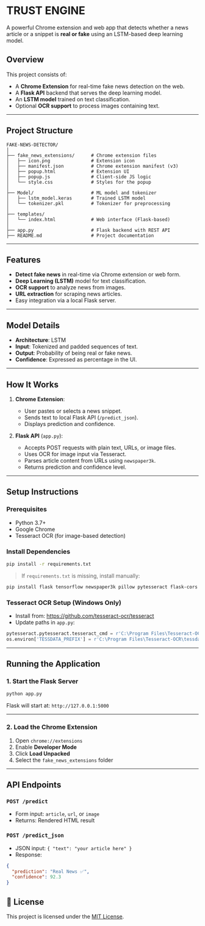 
# TRUST ENGINE

A powerful Chrome extension and web app that detects whether a news article or a snippet is **real or fake** using an LSTM-based deep learning model.

## Overview

This project consists of:
- A **Chrome Extension** for real-time fake news detection on the web.
- A **Flask API** backend that serves the deep learning model.
- An **LSTM model** trained on text classification.
- Optional **OCR support** to process images containing text.

---

##  Project Structure

```
FAKE-NEWS-DETECTOR/
│
├── fake_news_extensions/      # Chrome extension files
│   ├── icon.png               # Extension icon
│   ├── manifest.json          # Chrome extension manifest (v3)
│   ├── popup.html             # Extension UI
│   ├── popup.js               # Client-side JS logic
│   └── style.css              # Styles for the popup
│
├── Model/                     # ML model and tokenizer
│   ├── lstm_model.keras       # Trained LSTM model
│   └── tokenizer.pkl          # Tokenizer for preprocessing
│
├── templates/
│   └── index.html             # Web interface (Flask-based)
│
├── app.py                     # Flask backend with REST API
├── README.md                  # Project documentation
```

---

##  Features

-  **Detect fake news** in real-time via Chrome extension or web form.
-  **Deep Learning (LSTM)** model for text classification.
-  **OCR support** to analyze news from images.
-  **URL extraction** for scraping news articles.
-  Easy integration via a local Flask server.

---

##  Model Details

- **Architecture**: LSTM
- **Input**: Tokenized and padded sequences of text.
- **Output**: Probability of being real or fake news.
- **Confidence**: Expressed as percentage in the UI.

---

##  How It Works

1. **Chrome Extension**:
   - User pastes or selects a news snippet.
   - Sends text to local Flask API (`/predict_json`).
   - Displays prediction and confidence.

2. **Flask API** (`app.py`):
   - Accepts POST requests with plain text, URLs, or image files.
   - Uses OCR for image input via Tesseract.
   - Parses article content from URLs using `newspaper3k`.
   - Returns prediction and confidence level.

---

##  Setup Instructions

###  Prerequisites
- Python 3.7+
- Google Chrome
- Tesseract OCR (for image-based detection)

###  Install Dependencies

```bash
pip install -r requirements.txt
```

> If `requirements.txt` is missing, install manually:
```bash
pip install flask tensorflow newspaper3k pillow pytesseract flask-cors
```

###  Tesseract OCR Setup (Windows Only)

- Install from: https://github.com/tesseract-ocr/tesseract
- Update paths in `app.py`:
```python
pytesseract.pytesseract.tesseract_cmd = r'C:\Program Files\Tesseract-OCR\tesseract.exe'
os.environ['TESSDATA_PREFIX'] = r'C:\Program Files\Tesseract-OCR\tessdata'
```

---

##  Running the Application

### 1. Start the Flask Server

```bash
python app.py
```

Flask will start at: `http://127.0.0.1:5000`

---

### 2. Load the Chrome Extension

1. Open `chrome://extensions`
2. Enable **Developer Mode**
3. Click **Load Unpacked**
4. Select the `fake_news_extensions` folder

---

##  API Endpoints

### `POST /predict`

- Form input: `article`, `url`, or `image`
- Returns: Rendered HTML result

### `POST /predict_json`

- JSON input: `{ "text": "your article here" }`
- Response:
```json
{
  "prediction": "Real News ✅",
  "confidence": 92.3
}
```

## 📜 License

This project is licensed under the [MIT License](LICENSE).
